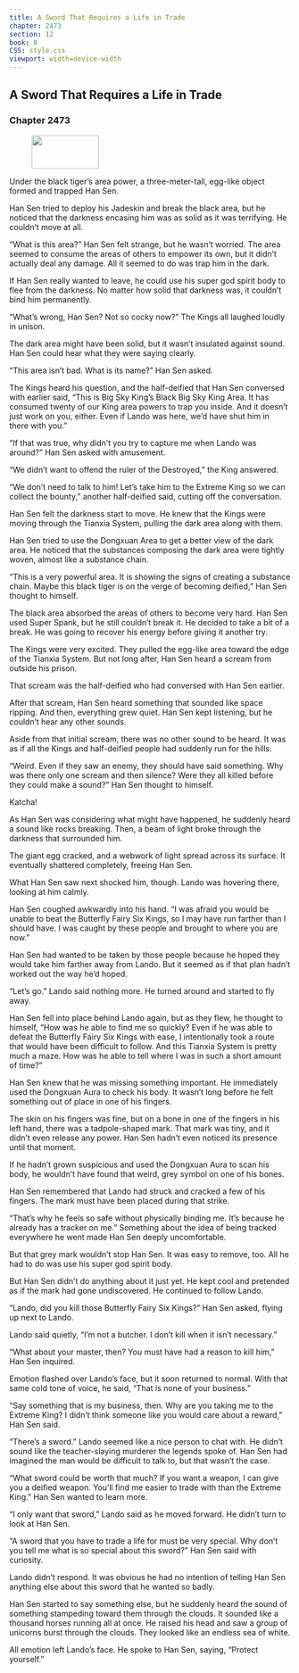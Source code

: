 ```yaml
---
title: A Sword That Requires a Life in Trade
chapter: 2473
section: 12
book: 8
CSS: style.css
viewport: width=device-width
---
```


## A Sword That Requires a Life in Trade

### Chapter 2473

<figure>
	<img src="../Images/gem.gif" alt="" id="gem" width="120" height="60" />
</figure>

Under the black tiger’s area power, a three-meter-tall, egg-like object formed and trapped Han Sen.

Han Sen tried to deploy his Jadeskin and break the black area, but he noticed that the darkness encasing him was as solid as it was terrifying. He couldn’t move at all.

“What is this area?” Han Sen felt strange, but he wasn’t worried. The area seemed to consume the areas of others to empower its own, but it didn’t actually deal any damage. All it seemed to do was trap him in the dark.

If Han Sen really wanted to leave, he could use his super god spirit body to flee from the darkness. No matter how solid that darkness was, it couldn’t bind him permanently.

“What’s wrong, Han Sen? Not so cocky now?” The Kings all laughed loudly in unison.

The dark area might have been solid, but it wasn’t insulated against sound. Han Sen could hear what they were saying clearly.

“This area isn’t bad. What is its name?” Han Sen asked.

The Kings heard his question, and the half-deified that Han Sen conversed with earlier said, “This is Big Sky King’s Black Big Sky King Area. It has consumed twenty of our King area powers to trap you inside. And it doesn’t just work on you, either. Even if Lando was here, we’d have shut him in there with you.”

“If that was true, why didn’t you try to capture me when Lando was around?” Han Sen asked with amusement.

“We didn’t want to offend the ruler of the Destroyed,” the King answered.

“We don’t need to talk to him! Let’s take him to the Extreme King so we can collect the bounty,” another half-deified said, cutting off the conversation.

Han Sen felt the darkness start to move. He knew that the Kings were moving through the Tianxia System, pulling the dark area along with them.

Han Sen tried to use the Dongxuan Area to get a better view of the dark area. He noticed that the substances composing the dark area were tightly woven, almost like a substance chain.

“This is a very powerful area. It is showing the signs of creating a substance chain. Maybe this black tiger is on the verge of becoming deified,” Han Sen thought to himself.

The black area absorbed the areas of others to become very hard. Han Sen used Super Spank, but he still couldn’t break it. He decided to take a bit of a break. He was going to recover his energy before giving it another try.

The Kings were very excited. They pulled the egg-like area toward the edge of the Tianxia System. But not long after, Han Sen heard a scream from outside his prison.

That scream was the half-deified who had conversed with Han Sen earlier.

After that scream, Han Sen heard something that sounded like space ripping. And then, everything grew quiet. Han Sen kept listening, but he couldn’t hear any other sounds.

Aside from that initial scream, there was no other sound to be heard. It was as if all the Kings and half-deified people had suddenly run for the hills.

“Weird. Even if they saw an enemy, they should have said something. Why was there only one scream and then silence? Were they all killed before they could make a sound?” Han Sen thought to himself.

Katcha!

As Han Sen was considering what might have happened, he suddenly heard a sound like rocks breaking. Then, a beam of light broke through the darkness that surrounded him.

The giant egg cracked, and a webwork of light spread across its surface. It eventually shattered completely, freeing Han Sen.

What Han Sen saw next shocked him, though. Lando was hovering there, looking at him calmly.

Han Sen coughed awkwardly into his hand. “I was afraid you would be unable to beat the Butterfly Fairy Six Kings, so I may have run farther than I should have. I was caught by these people and brought to where you are now.”

Han Sen had wanted to be taken by those people because he hoped they would take him farther away from Lando. But it seemed as if that plan hadn’t worked out the way he’d hoped.

“Let’s go.” Lando said nothing more. He turned around and started to fly away.

Han Sen fell into place behind Lando again, but as they flew, he thought to himself, “How was he able to find me so quickly? Even if he was able to defeat the Butterfly Fairy Six Kings with ease, I intentionally took a route that would have been difficult to follow. And this Tianxia System is pretty much a maze. How was he able to tell where I was in such a short amount of time?”

Han Sen knew that he was missing something important. He immediately used the Dongxuan Aura to check his body. It wasn’t long before he felt something out of place in one of his fingers.

The skin on his fingers was fine, but on a bone in one of the fingers in his left hand, there was a tadpole-shaped mark. That mark was tiny, and it didn’t even release any power. Han Sen hadn’t even noticed its presence until that moment.

If he hadn’t grown suspicious and used the Dongxuan Aura to scan his body, he wouldn’t have found that weird, grey symbol on one of his bones.

Han Sen remembered that Lando had struck and cracked a few of his fingers. The mark must have been placed during that strike.

“That’s why he feels so safe without physically binding me. It’s because he already has a tracker on me.” Something about the idea of being tracked everywhere he went made Han Sen deeply uncomfortable.

But that grey mark wouldn’t stop Han Sen. It was easy to remove, too. All he had to do was use his super god spirit body.

But Han Sen didn’t do anything about it just yet. He kept cool and pretended as if the mark had gone undiscovered. He continued to follow Lando.

“Lando, did you kill those Butterfly Fairy Six Kings?” Han Sen asked, flying up next to Lando.

Lando said quietly, “I’m not a butcher. I don’t kill when it isn’t necessary.”

“What about your master, then? You must have had a reason to kill him,” Han Sen inquired.

Emotion flashed over Lando’s face, but it soon returned to normal. With that same cold tone of voice, he said, “That is none of your business.”

“Say something that is my business, then. Why are you taking me to the Extreme King? I didn’t think someone like you would care about a reward,” Han Sen said.

“There’s a sword.” Lando seemed like a nice person to chat with. He didn’t sound like the teacher-slaying murderer the legends spoke of. Han Sen had imagined the man would be difficult to talk to, but that wasn’t the case.

“What sword could be worth that much? If you want a weapon, I can give you a deified weapon. You’ll find me easier to trade with than the Extreme King.” Han Sen wanted to learn more.

“I only want that sword,” Lando said as he moved forward. He didn’t turn to look at Han Sen.

“A sword that you have to trade a life for must be very special. Why don’t you tell me what is so special about this sword?” Han Sen said with curiosity.

Lando didn’t respond. It was obvious he had no intention of telling Han Sen anything else about this sword that he wanted so badly.

Han Sen started to say something else, but he suddenly heard the sound of something stampeding toward them through the clouds. It sounded like a thousand horses running all at once. He raised his head and saw a group of unicorns burst through the clouds. They looked like an endless sea of white.

All emotion left Lando’s face. He spoke to Han Sen, saying, “Protect yourself.”